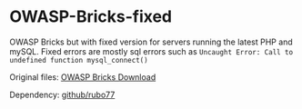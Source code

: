 # OWASP-Bricks-fixed
OWASP Bricks but with fixed version for servers running the latest PHP and mySQL. Fixed errors are mostly sql errors such as `Uncaught Error: Call to undefined function mysql_connect()`


Original files: [OWASP Bricks Download](https://sechow.com/bricks/download.html)

Dependency: [github/rubo77](https://github.com/rubo77/php-mysql-fix)
